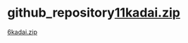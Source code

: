 # github_repository[11kadai.zip](https://github.com/gotomayu/github_repository/files/8080737/11kadai.zip)
[6kadai.zip](https://github.com/gotomayu/github_repository/files/8080744/6kadai.zip)
